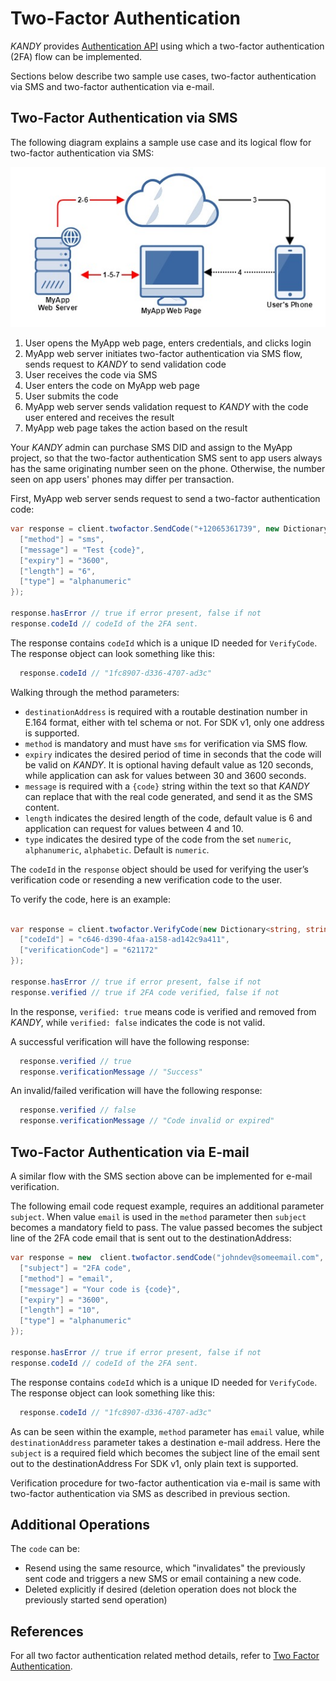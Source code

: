 # Two-Factor Authentication
$KANDY$ provides [Authentication API](/developer/references/dotnet/1.0.0#twofactor-send-code) using which a two-factor authentication (2FA) flow can be implemented.

Sections below describe two sample use cases, two-factor authentication via SMS and two-factor authentication via e-mail.

## Two-Factor Authentication via SMS
The following diagram explains a sample use case and its logical flow for two-factor authentication via SMS:

![2FA via SMS flow](2fa-flow.png)

1. User opens the MyApp web page, enters credentials, and clicks login
2. MyApp web server initiates two-factor authentication via SMS flow, sends request to $KANDY$ to send validation code
3. User receives the code via SMS
4. User enters the code on MyApp web page
5. User submits the code
6. MyApp web server sends validation request to $KANDY$ with the code user entered and receives the result
7. MyApp web page takes the action based on the result

Your $KANDY$ admin can purchase SMS DID and assign to the MyApp project, so that the two-factor authentication SMS sent to app users always has the same originating number seen on the phone. Otherwise, the number seen on app users' phones may differ per transaction.

First, MyApp web server sends request to send a two-factor authentication code:

```csharp
var response = client.twofactor.SendCode("+12065361739", new Dictionary<string, string> {
  ["method"] = "sms",
  ["message"] = "Test {code}",
  ["expiry"] = "3600",
  ["length"] = "6",
  ["type"] = "alphanumeric"
});

response.hasError // true if error present, false if not
response.codeId // codeId of the 2FA sent.
```
The response contains `codeId` which is a unique ID needed for `VerifyCode`. The response object can look something like this:

```csharp
  response.codeId // "1fc8907-d336-4707-ad3c"
```

Walking through the method parameters:

+ `destinationAddress` is required with a routable destination number in E.164 format, either with tel schema or not. For SDK v1, only one address is supported.
+ `method` is mandatory and must have `sms` for verification via SMS flow.
+ `expiry` indicates the desired period of time in seconds that the code will be valid on $KANDY$. It is optional having default value as 120 seconds, while application can ask for values between 30 and 3600 seconds.
+ `message` is required with a `{code}` string within the text so that $KANDY$ can replace that with the real code generated, and send it as the SMS content.
+ `length` indicates the desired length of the code, default value is 6 and application can request for values between 4 and 10.
+ `type` indicates the desired type of the code from the set `numeric`, `alphanumeric`, `alphabetic`. Default is `numeric`.

The `codeId` in the `response` object should be used for verifying the user’s verification code or resending a new verification code to the user.

To verify the code, here is an example:

```csharp

var response = client.twofactor.VerifyCode(new Dictionary<string, string> {
  ["codeId"] = "c646-d390-4faa-a158-ad142c9a411",
  ["verificationCode"] = "621172"
});

response.hasError // true if error present, false if not
response.verified // true if 2FA code verified, false if not
```

In the response, `verified: true` means code is verified and removed from $KANDY$, while `verified: false` indicates the code is not valid.

A successful verification will have the following response:
```csharp
  response.verified // true
  response.verificationMessage // "Success"
```
An invalid/failed verification will have the following response:
```csharp
  response.verified // false
  response.verificationMessage // "Code invalid or expired"
```

## Two-Factor Authentication via E-mail
A similar flow with the SMS section above can be implemented for e-mail verification.

The following email code request example, requires an additional parameter `subject`. When value `email` is used in the `method` parameter then `subject` becomes a mandatory field to pass. The value passed becomes the subject line of the 2FA code email that is sent out to the destinationAddress:


```csharp
var response = new  client.twofactor.sendCode("johndev@someemail.com", new Dictionary<string, string> {
  ["subject"] = "2FA code",
  ["method"] = "email",
  ["message"] = "Your code is {code}",
  ["expiry"] = "3600",
  ["length"] = "10",
  ["type"] = "alphanumeric"
});

response.hasError // true if error present, false if not
response.codeId // codeId of the 2FA sent.
```

The response contains `codeId` which is a unique ID needed for `VerifyCode`. The response object can look something like this:
```csharp
  response.codeId // "1fc8907-d336-4707-ad3c"
```

As can be seen within the example, `method` parameter has `email` value, while `destinationAddress` parameter takes a destination e-mail address. Here the `subject` is a required field which becomes the subject line of the email sent out to the destinationAddress For SDK v1, only plain text is supported.

Verification procedure for two-factor authentication via e-mail is same with two-factor authentication via SMS as described in previous section.

## Additional Operations
The `code` can be:

+ Resend using the same resource, which "invalidates" the previously sent code and triggers a new SMS or email containing a new code.
+ Deleted explicitly if desired (deletion operation does not block the previously started send operation)

## References
For all two factor authentication related method details, refer to [Two Factor Authentication](/developer/references/dotnet/1.0.0#twofactor-send-code).
